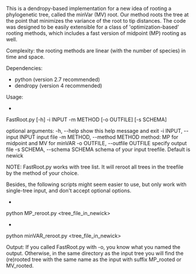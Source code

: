 This is a dendropy-based implementation for a new idea of rooting a phylogenetic tree, called the minVar (MV) root. Our method roots the tree at the point that minimizes the variance of the root to tip distances. The code was designed to be easily extensible for a class of 'optimization-based' rooting methods, which includes a fast version of midpoint (MP) rooting as well.

Complexity: the rooting methods are linear (with the number of species) in time and space.

Dependencies:
- python (version 2.7 recommended)
- dendropy (version 4 recommended)

Usage:

*
FastRoot.py [-h] -i INPUT -m METHOD [-o OUTFILE] [-s SCHEMA]

optional arguments:
  -h, --help            show this help message and exit
  -i INPUT, --input INPUT
                        input file
  -m METHOD, --method METHOD
                        method: MP for midpoint and MV for minVAR
  -o OUTFILE, --outfile OUTFILE
                        specify output file
  -s SCHEMA, --schema SCHEMA
                        schema of your input treefile. Default is newick

NOTE: FastRoot.py works with tree list. It will reroot all trees in the treefile by the method of your choice. 

Besides, the following scripts might seem easier to use, but only work with single-tree input, and don't accept optional options.

*
python MP_reroot.py \<tree_file_in_newick\>

*
python minVAR_reroot.py \<tree_file_in_newick\>

Output:
If you called FastRoot.py with -o, you know what you named the output. Otherwise, in the same directory as the input tree you will find the (re)rooted tree with the same name as the input with suffix MP_rooted or MV_rooted.
